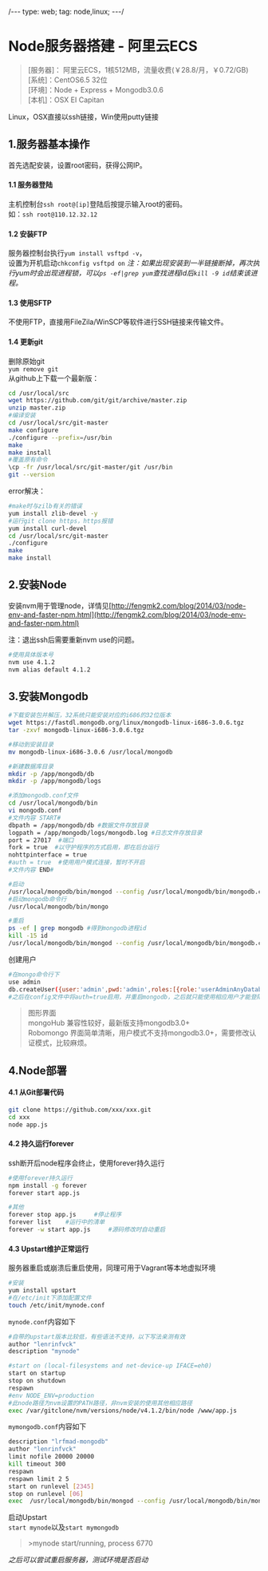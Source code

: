 /---
type: web;
tag: node,linux;
---/
# Node服务器搭建 - 阿里云ECS
> [服务器]： 阿里云ECS，1核512MB，流量收费(￥28.8/月，￥0.72/GB)  
 [系统]：CentOS6.5 32位  
 [环境]：Node + Express + Mongodb3.0.6  
 [本机]：OSX EI Capitan  

Linux，OSX直接以ssh链接，Win使用putty链接

## 1.服务器基本操作
首先选配安装，设置root密码，获得公网IP。

#### 1.1 服务器登陆
主机控制台`ssh root@[ip]`登陆后按提示输入root的密码。  
如：`ssh root@110.12.32.12`  

#### 1.2 安装FTP
服务器控制台执行`yum install vsftpd -v`，  
设置为开机启动`chkconfig vsftpd on`
*注：如果出现安装到一半链接断掉，再次执行yum时会出现进程锁，可以`ps -ef|grep yum`查找进程id后`kill -9 id`结束该进程。*  

#### 1.3 使用SFTP
不使用FTP，直接用FileZila/WinSCP等软件进行SSH链接来传输文件。

#### 1.4 更新git
删除原始git  
`yum remove git`  
从github上下载一个最新版：  
```bash
cd /usr/local/src
wget https://github.com/git/git/archive/master.zip
unzip master.zip
#编译安装
cd /usr/local/src/git-master
make configure
./configure --prefix=/usr/bin
make
make install
#覆盖原有命令
\cp -fr /usr/local/src/git-master/git /usr/bin
git --version
```
error解决：
```bash
#make时与zilb有关的错误
yum install zlib-devel -y
#运行git clone https，https报错
yum install curl-devel
cd /usr/local/src/git-master 
./configure
make
make install
```

## 2.安装Node
安装nvm用于管理node，详情见[http://fengmk2.com/blog/2014/03/node-env-and-faster-npm.html](http://fengmk2.com/blog/2014/03/node-env-and-faster-npm.html)    

注：退出ssh后需要重新nvm use的问题。
```bash
#使用具体版本号
nvm use 4.1.2
nvm alias default 4.1.2
```

## 3.安装Mongodb
```bash
#下载安装包并解压，32系统只能安装对应的i686的32位版本  
wget https://fastdl.mongodb.org/linux/mongodb-linux-i686-3.0.6.tgz
tar -zxvf mongodb-linux-i686-3.0.6.tgz

#移动到安装目录
mv mongodb-linux-i686-3.0.6 /usr/local/mongodb

#新建数据库目录
mkdir -p /app/mongodb/db
mkdir -p /app/mongodb/logs

#添加mongodb.conf文件
cd /usr/local/mongodb/bin
vi mongodb.conf
#文件内容 START#
dbpath = /app/mongodb/db #数据文件存放目录  
logpath = /app/mongodb/logs/mongodb.log #日志文件存放目录  
port = 27017  #端口  
fork = true  #以守护程序的方式启用，即在后台运行  
nohttpinterface = true  
#auth = true  #使用用户模式连接，暂时不开启
#文件内容 END#

#启动
/usr/local/mongodb/bin/mongod --config /usr/local/mongodb/bin/mongodb.conf
#启动mongodb命令行
/usr/local/mongodb/bin/mongo

#重启
ps -ef | grep mongodb #得到mongodb进程id
kill -15 id
/usr/local/mongodb/bin/mongod --config /usr/local/mongodb/bin/mongodb.conf
```
创建用户
```bash
#在mongo命令行下
use admin
db.createUser({user:'admin',pwd:'admin',roles:[{role:'userAdminAnyDatabase',db:'admin'},{role:'readWriteAnyDatabase',db:'admin'}]})
#之后在config文件中将auth=true启用，并重启mongodb，之后就只能使用相应用户才能登陆
```

>图形界面  
>mongoHub   兼容性较好，最新版支持mongodb3.0+  
>Robomongo  界面简单清晰，用户模式不支持mongodb3.0+，需要修改认证模式，比较麻烦。

## 4.Node部署
#### 4.1 从Git部署代码
```bash
git clone https://github.com/xxx/xxx.git
cd xxx
node app.js
```

#### 4.2 持久运行forever
ssh断开后node程序会终止，使用forever持久运行  
```bash
#使用forever持久运行
npm install -g forever
forever start app.js

#其他
forever stop app.js     #停止程序
forever list    #运行中的清单
forever -w start app.js     #源码修改时自动重启
```

#### 4.3 Upstart维护正常运行
服务器重启或崩溃后重启使用，同理可用于Vagrant等本地虚拟环境  
```bash
#安装
yum install upstart
#在/etc/init下添加配置文件
touch /etc/init/mynode.conf
```

`mynode.conf`内容如下
```bash
#自带的upstart版本比较低，有些语法不支持，以下写法亲测有效
author "lenrinfvck"
description "mynode"

#start on (local-filesystems and net-device-up IFACE=eh0)
start on startup
stop on shutdown
respawn  
#env NODE_ENV=production  
#此node路径为nvm设置的PATH路径，非nvm安装的使用其他相应路径
exec /var/gitclone/nvm/versions/node/v4.1.2/bin/node /www/app.js 
```

`mymongodb.conf`内容如下
```bash
description "lrfmad-mongodb"
author "lenrinfvck"
limit nofile 20000 20000
kill timeout 300
respawn
respawn limit 2 5
start on runlevel [2345]
stop on runlevel [06]
exec  /usr/local/mongodb/bin/mongod --config /usr/local/mongodb/bin/mongodb.conf
```

启动Upstart  
`start mynode`以及`start mymongodb`  
>\>mynode start/running, process 6770  

*之后可以尝试重启服务器，测试环境是否启动*



